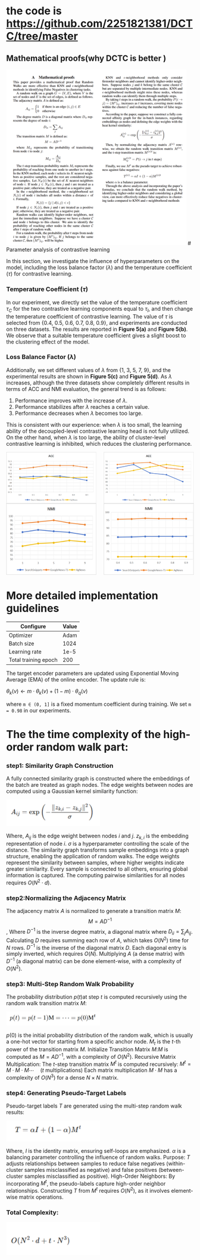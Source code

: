 #  the code is https://github.com/2251821381/DCTC/tree/master
## Mathematical proofs(why DCTC is better )
<img src="./proof.png" width="96%" />
# Parameter analysis of contrastive learning

In this section, we investigate the influence of hyperparameters on the model, including the loss balance factor ($\lambda$) and the temperature coefficient ($\tau$) for contrastive learning. 

### Temperature Coefficient ($\tau$)

In our experiment, we directly set the value of the temperature coefficient $\tau_C$ for the two contrastive learning components equal to $\tau_I$, and then change the temperature coefficient of contrastive learning. The value of $\tau$ is selected from \{0.4, 0.5, 0.6, 0.7, 0.8, 0.9\}, and experiments are conducted on three datasets. The results are reported in **Figure 5(a)** and **Figure 5(b)**. We observe that a suitable temperature coefficient gives a slight boost to the clustering effect of the model.

### Loss Balance Factor ($\lambda$)

Additionally, we set different values of $\lambda$ from \{1, 3, 5, 7, 9\}, and the experimental results are shown in **Figure 5(c)** and **Figure 5(d)**. As $\lambda$ increases, although the three datasets show completely different results in terms of ACC and NMI evaluation, the general trend is as follows: 

1. Performance improves with the increase of $\lambda$.
2. Performance stabilizes after $\lambda$ reaches a certain value.
3. Performance decreases when $\lambda$ becomes too large.

This is consistent with our experience: when $\lambda$ is too small, the learning ability of the decoupled-level contrastive learning head is not fully utilized. On the other hand, when $\lambda$ is too large, the ability of cluster-level contrastive learning is inhibited, which reduces the clustering performance.

<div style="display: flex; justify-content: space-between;">
  <img src="./ACC1.png" width="48%" />
  <img src="./ACC2.png" width="48%" />
</div>

<div style="display: flex; justify-content: space-between;">
  <img src="./NMI1.png" width="48%" />
  <img src="./NMI2.png" width="48%" />
</div>

# More detailed implementation guidelines

| Configure                    | Value      |
|------------------------------|------------|
| Optimizer                    | Adam       |
| Batch size                   | 1024       |
| Learning rate                | 1e-5       |
| Total training epoch         | 200        |

The target encoder parameters are updated using Exponential Moving Average (EMA) of the online encoder. The update rule is:

$\theta_k(v) \leftarrow m \cdot \theta_k(v) + (1 - m) \cdot \theta_q(v)$


where `m ∈ (0, 1]` is a fixed momentum coefficient during training. We set `m = 0.98` in our experiments.

# The the time complexity of the high-order random walk part:

### **step1: Similarity Graph Construction**

A fully connected similarity graph is constructed where the embeddings of the batch are treated as graph nodes. The edge weights between nodes are computed using a Gaussian kernel similarity function:

<img src="./1.png" width="50%" />

Where, $A_{ij}$ is the edge weight between nodes $i$ and $j$. $z_{k,i}$ is the embedding representation of node $i$. $\sigma$ is a hyperparameter controlling the scale of the distance. The similarity graph transforms sample embeddings into a graph structure, enabling the application of random walks. The edge weights represent the similarity between samples, where higher weights indicate greater similarity. Every sample is connected to all others, ensuring global information is captured. The computing pairwise similarities for all nodes requires $O(N^2 \cdot d)$.

### step2:Normalizing the Adjacency Matrix

The adjacency matrix $A$ is normalized to generate a transition matrix $M$: $$M = A D^{-1}$$, Where $D^{-1}$ is the inverse degree matrix, a diagonal matrix where $D_{ii} = \sum_j A_{ij}$. Calculating $D$ requires summing each row of $A$, which takes $O(N^2)$ time for $N$ rows.  $D^{-1}$ is the inverse of the diagonal matrix $D$. Each diagonal entry is simply inverted, which requires $O(N)$. Multiplying $A$ (a dense matrix) with $D^{-1}$ (a diagonal matrix) can be done element-wise, with a complexity of $O(N^2)$.

### step3: Multi-Step Random Walk Probability

The probability distribution $p(t)$at step $t$ is computed recursively using the random walk transition matrix $M$:

<img src="./2.png" width="50%" />

$p(0)$ is the initial probability distribution of the random walk, which is usually a one-hot vector for starting from a specific anchor node. $M_t$ is the $t$-th power of the transition matrix $M$.  Initialize Transition Matrix $M$:$M$ is computed as $M = A D^{-1}$, with a complexity of $O(N^2)$.  Recursive Matrix Multiplication: The $t$-step transition matrix $M^t$ is computed recursively: $M^t = M \cdot M \cdot M \cdots \quad (t \text{ multiplications})$ Each matrix multiplication $M \cdot M$ has a complexity of $O(N^3)$ for a dense $N \times N$ matrix.



### **step4: Generating Pseudo-Target Labels**

Pseudo-target labels $T$ are generated using the multi-step random walk results:

<img src="./3.png" width="50%" />

Where, $I$ is the identity matrix, ensuring self-loops are emphasized. $\alpha$ is a balancing parameter controlling the influence of random walks. Purpose: $T$ adjusts relationships between samples to reduce false negatives (within-cluster samples misclassified as negative) and false positives (between-cluster samples misclassified as positive). High-Order Neighbors: By incorporating $M^t$, the pseudo-labels capture high-order neighbor relationships. Constructing $T$ from $M^t$ requires $O(N^2)$, as it involves element-wise matrix operations.

### Total Complexity:

<img src="./4.png" width="50%" />
